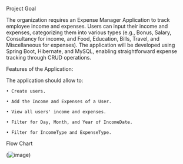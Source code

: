 Project Goal

The organization requires an Expense Manager Application to track employee income and expenses. Users can input their income and expenses, categorizing them into various types (e.g., Bonus, Salary, Consultancy for income, and Food, Education, Bills, Travel, and Miscellaneous for expenses). The application will be developed using Spring Boot, Hibernate, and MySQL, enabling straightforward expense tracking through CRUD operations.

Features of the Application:

The application should allow to:

    • Create users.

    • Add the Income and Expenses of a User.

    • View all users' income and expenses.

    • Filter for Day, Month, and Year of IncomeDate.

    • Filter for IncomeType and ExpenseType.

Flow Chart 

(![image](https://github.com/Vishesh-Jindal/ExpenseManager/assets/84375861/1f351125-b10f-495b-b780-170cef256cc7))
